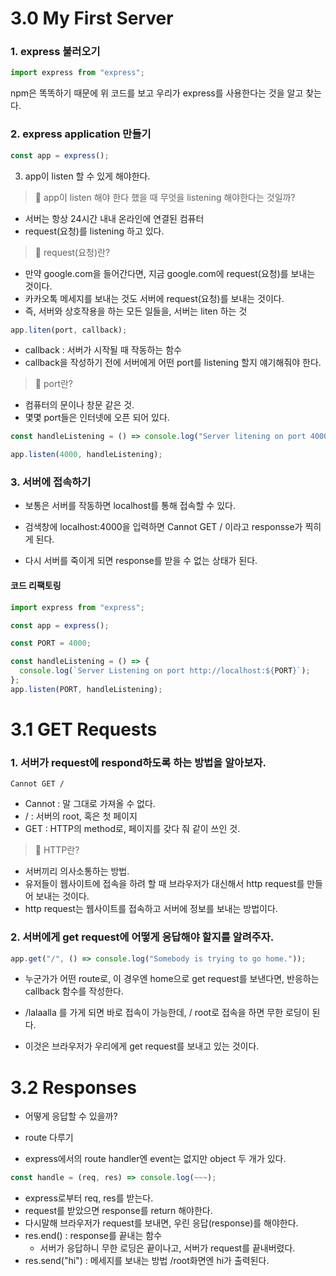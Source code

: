 # 3.0 My First Server

### 1. express 불러오기

```js
import express from "express";
```

npm은 똑똑하기 때문에 위 코드를 보고 우리가 express를 사용한다는 것을 알고 찾는다.

### 2. express application 만들기

```js
const app = express();
```

3. app이 listen 할 수 있게 해야한다.

> 🤔 app이 listen 해야 한다 했을 때 무엇을 listening 해야한다는 것일까?

- 서버는 항상 24시간 내내 온라인에 연결된 컴퓨터
- request(요청)를 listening 하고 있다.

> 🤔 request(요청)란?

- 만약 google.com을 들어간다면, 지금 google.com에 request(요청)를 보내는 것이다.
- 카카오톡 메세지를 보내는 것도 서버에 request(요청)를 보내는 것이다.
- 즉, 서버와 상호작용을 하는 모든 일들을, 서버는 liten 하는 것

```js
app.liten(port, callback);
```

- callback : 서버가 시작될 때 작동하는 함수
- callback을 작성하기 전에 서버에게 어떤 port를 listening 할지 얘기해줘야 한다.

> 🤔 port란?

- 컴퓨터의 문이나 창문 같은 것.
- 몇몇 port들은 인터넷에 오픈 되어 있다.

```js
const handleListening = () => console.log("Server litening on port 4000 🚀");

app.listen(4000, handleListening);
```

### 3. 서버에 접속하기

- 보통은 서버를 작동하면 localhost를 통해 접속할 수 있다.

- 검색창에 localhost:4000을 입력하면 Cannot GET / 이라고 responsse가 찍히게 된다.

- 다시 서버를 죽이게 되면 response를 받을 수 없는 상태가 된다.

#### 코드 리팩토링

```js
import express from "express";

const app = express();

const PORT = 4000;

const handleListening = () => {
  console.log(`Server Listening on port http://localhost:${PORT}`);
};
app.listen(PORT, handleListening);
```

# 3.1 GET Requests

### 1. 서버가 request에 respond하도록 하는 방법을 알아보자.

`Cannot GET /`

- Cannot : 말 그대로 가져올 수 없다.
- / : 서버의 root, 혹은 첫 페이지
- GET : HTTP의 method로, 페이지를 갖다 줘 같이 쓰인 것.

> 🤔 HTTP란?

- 서버끼리 의사소통하는 방법.
- 유저들이 웹사이트에 접속을 하려 할 때 브라우저가 대신해서 http request를 만들어 보내는 것이다.
- http request는 웹사이트를 접속하고 서버에 정보를 보내는 방법이다.

### 2. 서버에게 get request에 어떻게 응답해야 할지를 알려주자.

```js
app.get("/", () => console.log("Somebody is trying to go home."));
```

- 누군가가 어떤 route로, 이 경우엔 home으로 get request를 보낸다면, 반응하는 callback 함수를 작성한다.

- /lalaalla 를 가게 되면 바로 접속이 가능한데, / root로 접속을 하면 무한 로딩이 된다.
- 이것은 브라우저가 우리에게 get request를 보내고 있는 것이다.

# 3.2 Responses

- 어떻게 응답할 수 있을까?

- route 다루기
- express에서의 route handler엔 event는 없지만 object 두 개가 있다.

```js
const handle = (req, res) => console.log(~~~);
```

- express로부터 req, res를 받는다.
- request를 받았으면 response를 return 해야한다.
- 다시말해 브라우저가 request를 보내면, 우린 응답(response)를 해야한다.
- res.end() : response를 끝내는 함수
  - 서버가 응답하니 무한 로딩은 끝이나고, 서버가 request를 끝내버렸다.
- res.send("hi") : 메세지를 보내는 방법 /root화면엔 hi가 출력된다.
